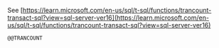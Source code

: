 See [https://learn.microsoft.com/en-us/sql/t-sql/functions/trancount-transact-sql?view=sql-server-ver16](https://learn.microsoft.com/en-us/sql/t-sql/functions/trancount-transact-sql?view=sql-server-ver16)
```
@@TRANCOUNT
```
